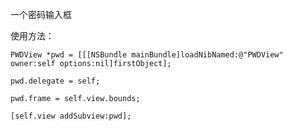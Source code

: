 一个密码输入框

使用方法：
    
    PWDView *pwd = [[[NSBundle mainBundle]loadNibNamed:@"PWDView" owner:self options:nil]firstObject];
    
    pwd.delegate = self;
    
    pwd.frame = self.view.bounds;
    
    [self.view addSubview:pwd];
    
